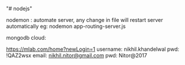 "# nodejs" 

nodemon : automate server, any change in file will restart server automatically eg: nodemon app-routing-server.js

mongodb cloud: 

https://mlab.com/home?newLogin=1
username: nikhil.khandelwal
pwd: !QAZ2wsx
email: nikhil.nitor@gmail.com
pwd: Nitor@2017
